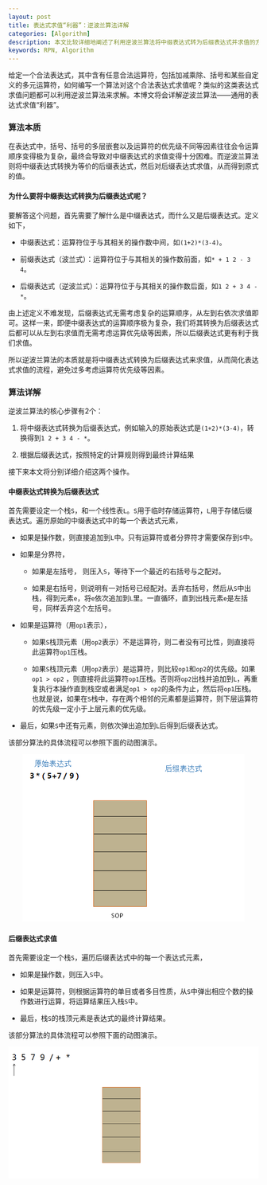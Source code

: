 ```yaml
---
layout: post
title: 表达式求值“利器”：逆波兰算法详解
categories: [Algorithm]
description: 本文比较详细地阐述了利用逆波兰算法将中缀表达式转为后缀表达式并求值的方法。
keywords: RPN, Algorithm
---
```


给定一个合法表达式，其中含有任意合法运算符，包括加减乘除、括号和某些自定义的多元运算符，如何编写一个算法对这个合法表达式求值呢？类似的这类表达式求值问题都可以利用逆波兰算法来求解。本博文将会详解逆波兰算法——通用的表达式求值“利器”。

### 算法本质

在表达式中，括号、括号的多层嵌套以及运算符的优先级不同等因素往往会令运算顺序变得极为复杂，最终会导致对中缀表达式的求值变得十分困难。而逆波兰算法则将中缀表达式转换为等价的后缀表达式，然后对后缀表达式求值，从而得到原式的值。

#### 为什么要将中缀表达式转换为后缀表达式呢？

要解答这个问题，首先需要了解什么是中缀表达式，而什么又是后缀表达式。定义如下，

- 中缀表达式：运算符位于与其相关的操作数中间，如`(1+2)*(3-4)`。

- 前缀表达式（波兰式）：运算符位于与其相关的操作数前面，如`* + 1 2 - 3 4`。

- 后缀表达式（逆波兰式）：运算符位于与其相关的操作数后面，如`1 2 + 3 4 - *`。

由上述定义不难发现，后缀表达式无需考虑复杂的运算顺序，从左到右依次求值即可。这样一来，即便中缀表达式的运算顺序极为复杂，我们将其转换为后缀表达式后都可以从左到右求值而无需考虑运算优先级等因素，所以后缀表达式更有利于我们求值。

所以逆波兰算法的本质就是将中缀表达式转换为后缀表达式来求值，从而简化表达式求值的流程，避免过多考虑运算符优先级等因素。

### 算法详解

逆波兰算法的核心步骤有2个：

1. 将中缀表达式转换为后缀表达式，例如输入的原始表达式是`(1+2)*(3-4)`，转换得到`1 2 + 3 4 - *`。

2. 根据后缀表达式，按照特定的计算规则得到最终计算结果

接下来本文将分别详细介绍这两个操作。

#### 中缀表达式转换为后缀表达式

首先需要设定一个栈`S`，和一个线性表`L`。`S`用于临时存储运算符，`L`用于存储后缀表达式。遍历原始的中缀表达式中的每一个表达式元素，

- 如果是操作数，则直接追加到`L`中。只有运算符或者分界符才需要保存到`S`中。
- 如果是分界符，

    - 如果是左括号， 则压入`S`，等待下一个最近的右括号与之配对。

    - 如果是右括号，则说明有一对括号已经配对。丢弃右括号，然后从`S`中出栈，得到元素`e`，将`e`依次追加到`L`里。一直循环，直到出栈元素`e`是左括号，同样丢弃这个左括号。

- 如果是运算符（用`op1`表示），
    - 如果`S`栈顶元素（用`op2`表示）不是运算符，则二者没有可比性，则直接将此运算符`op1`压栈。

    - 如果`S`栈顶元素（用`op2`表示）是运算符，则比较`op1`和`op2`的优先级。如果`op1 > op2` ，则直接将此运算符`op1`压栈。否则将`op2`出栈并追加到`L`，再重复执行本操作直到栈空或者满足`op1 > op2`的条件为止，然后将`op1`压栈。  
    也就是说，如果在`S`栈中，存在两个相邻的元素都是运算符，则下层运算符的优先级一定小于上层元素的优先级。

- 最后，如果`S`中还有元素，则依次弹出追加到`L`后得到后缀表达式。

该部分算法的具体流程可以参照下面的动图演示。

<div style="text-align: center;">
    <img src="https://github.com/SinestroEdmonce/SinestroEdmonce.github.io/raw/master/images/posts/rpn_transform.gif">
</div>

#### 后缀表达式求值

首先需要设定一个栈`S`，遍历后缀表达式中的每一个表达式元素，

- 如果是操作数，则压入`S`中。

- 如果是运算符，则根据运算符的单目或者多目性质，从`S`中弹出相应个数的操作数进行运算，将运算结果压入栈`S`中。

- 最后，栈`S`的栈顶元素是表达式的最终计算结果。

该部分算法的具体流程可以参照下面的动图演示。

<div style="text-align: center;">
    <img src="https://github.com/SinestroEdmonce/SinestroEdmonce.github.io/raw/master/images/posts/rpn_evaluate.gif">
</div>